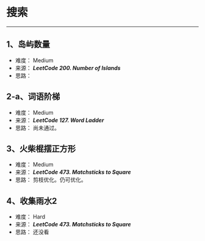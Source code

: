 # 搜索

---

## 1、岛屿数量
 - 难度： Medium
 - 来源： ***LeetCode 200. Number of Islands***
 - 思路： 

## 2-a、词语阶梯
 - 难度： Medium
 - 来源： ***LeetCode 127. Word Ladder***
 - 思路： 尚未通过。

## 3、火柴棍摆正方形
 - 难度： Medium
 - 来源： ***LeetCode 473. Matchsticks to Square***
 - 思路： 剪枝优化。仍可优化。

## 4、收集雨水2
 - 难度： Hard
 - 来源： ***LeetCode 473. Matchsticks to Square***
 - 思路： 还没看
